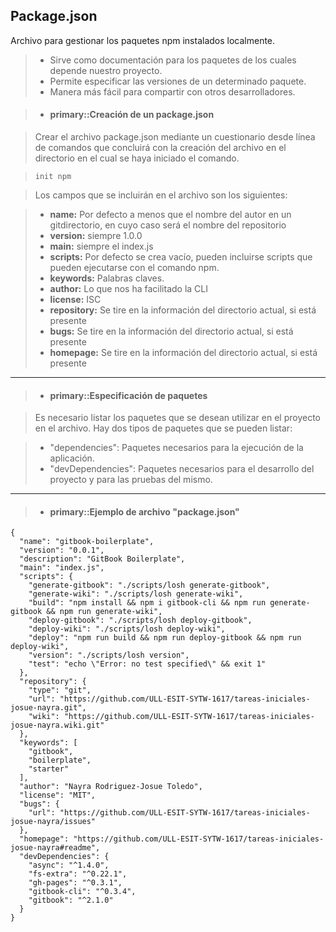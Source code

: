 
Package.json
-------------

Archivo para gestionar los paquetes npm instalados localmente. 

> - Sirve como documentación para los paquetes de los cuales depende nuestro proyecto.
> - Permite especificar las versiones de un determinado paquete.
> - Manera más fácil para compartir con otros desarrolladores.


>- #### primary::Creación de un **package.json**

> Crear el archivo package.json mediante un cuestionario desde línea de comandos que concluirá con la creación del archivo en el directorio en el cual se haya iniciado el comando.

> `init npm `

> Los campos que se incluirán en el archivo son los siguientes:


> - **name:** Por defecto a menos que el nombre del autor en un gitdirectorio, en cuyo caso será el nombre del repositorio
> - **version:** siempre 1.0.0
> - **main:** siempre el index.js
> - **scripts:** Por defecto se crea vacío, pueden incluirse scripts que pueden ejecutarse con el comando npm.
> - **keywords:** Palabras claves.
> - **author:** Lo que nos ha facilitado la CLI
> - **license:** ISC
> - **repository:** Se tire en la información del directorio actual, si está presente
> - **bugs:** Se tire en la información del directorio actual, si está presente
> - **homepage:** Se tire en la información del directorio actual, si está presente

<hr />

>- #### primary::Especificación de paquetes 

> Es necesario listar los paquetes que se desean utilizar en el proyecto en el archivo.
> Hay dos tipos de paquetes que se pueden listar:

> - "dependencies": Paquetes necesarios para la ejecución de la aplicación.
> - "devDependencies": Paquetes necesarios para el desarrollo del proyecto y para las pruebas del mismo.

<hr />

>- #### primary::Ejemplo de archivo "package.json"
>
```
{
  "name": "gitbook-boilerplate",
  "version": "0.0.1",
  "description": "GitBook Boilerplate",
  "main": "index.js",
  "scripts": {
    "generate-gitbook": "./scripts/losh generate-gitbook",
    "generate-wiki": "./scripts/losh generate-wiki",
    "build": "npm install && npm i gitbook-cli && npm run generate-gitbook && npm run generate-wiki",
    "deploy-gitbook": "./scripts/losh deploy-gitbook",
    "deploy-wiki": "./scripts/losh deploy-wiki",
    "deploy": "npm run build && npm run deploy-gitbook && npm run deploy-wiki",
    "version": "./scripts/losh version",
    "test": "echo \"Error: no test specified\" && exit 1"
  },
  "repository": {
    "type": "git",
    "url": "https://github.com/ULL-ESIT-SYTW-1617/tareas-iniciales-josue-nayra.git",
    "wiki": "https://github.com/ULL-ESIT-SYTW-1617/tareas-iniciales-josue-nayra.wiki.git"
  },
  "keywords": [
    "gitbook",
    "boilerplate",
    "starter"
  ],
  "author": "Nayra Rodriguez-Josue Toledo",
  "license": "MIT",
  "bugs": {
    "url": "https://github.com/ULL-ESIT-SYTW-1617/tareas-iniciales-josue-nayra/issues"
  },
  "homepage": "https://github.com/ULL-ESIT-SYTW-1617/tareas-iniciales-josue-nayra#readme",
  "devDependencies": {
    "async": "^1.4.0",
    "fs-extra": "^0.22.1",
    "gh-pages": "^0.3.1",
    "gitbook-cli": "^0.3.4",
    "gitbook": "^2.1.0"
  }
}
```